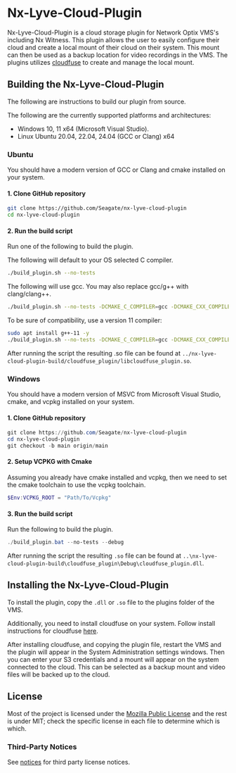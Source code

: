 # Nx-Lyve-Cloud-Plugin

Nx-Lyve-Cloud-Plugin is a cloud storage plugin for Network Optix VMS's including Nx Witness. This plugin allows the user to easily configure their cloud and create a local mount of their cloud on their
system. This mount can then be used as a backup location for video recordings in the VMS. The plugins utilizes
[cloudfuse](https://github.com/Seagate/cloudfuse) to create and manage the local mount.

## Building the Nx-Lyve-Cloud-Plugin

The following are instructions to build our plugin from source.

The following are the currently supported platforms and architectures:

- Windows 10, 11 x64 (Microsoft Visual Studio).
- Linux Ubuntu 20.04, 22.04, 24.04 (GCC or Clang) x64

### Ubuntu

You should have a modern version of GCC or Clang and cmake installed on your system.

#### 1. Clone GitHub repository

```bash
git clone https://github.com/Seagate/nx-lyve-cloud-plugin
cd nx-lyve-cloud-plugin
```

#### 2. Run the build script

Run one of the following to build the plugin.

The following will default to your OS selected C compiler.

```bash
./build_plugin.sh --no-tests
```

The following will use gcc. You may also replace gcc/g++ with clang/clang++.

```bash
./build_plugin.sh --no-tests -DCMAKE_C_COMPILER=gcc -DCMAKE_CXX_COMPILER=g++
```

To be sure of compatibility, use a version 11 compiler:

```bash
sudo apt install g++-11 -y
./build_plugin.sh --no-tests -DCMAKE_C_COMPILER=gcc -DCMAKE_CXX_COMPILER=g++-11
```

After running the script the resulting .so file can be found at
`../nx-lyve-cloud-plugin-build/cloudfuse_plugin/libcloudfuse_plugin.so`.

### Windows

You should have a modern version of MSVC from Microsoft Visual Studio, cmake, and vcpkg installed on your system.

#### 1. Clone GitHub repository

```powershell
git clone https://github.com/Seagate/nx-lyve-cloud-plugin
cd nx-lyve-cloud-plugin
git checkout -b main origin/main
```

#### 2. Setup VCPKG with Cmake

Assuming you already have cmake installed and vcpkg, then we need to set the cmake toolchain to use the vcpkg toolchain.

```powershell
$Env:VCPKG_ROOT = "Path/To/Vcpkg"
```

#### 3. Run the build script

Run the following to build the plugin.

```powershell
./build_plugin.bat --no-tests --debug
```

After running the script the resulting `.so` file can be found at
`..\nx-lyve-cloud-plugin-build\cloudfuse_plugin\Debug\cloudfuse_plugin.dll`.

## Installing the Nx-Lyve-Cloud-Plugin

To install the plugin, copy the `.dll` or `.so` file to the plugins folder of the VMS.

Additionally, you need to install cloudfuse on your system. Follow install instructions for cloudfuse
[here](https://github.com/Seagate/cloudfuse).

After installing cloudfuse, and copying the plugin file, restart the VMS and the plugin will appear in the System
Administration settings windows. Then you can enter your S3 credentials and a mount will appear on the system connected
to the cloud. This can be selected as a backup mount and video files will be backed up to the cloud.

## License

Most of the project is licensed under the [Mozilla Public License](https://www.mozilla.org/en-US/MPL/2.0/) and the rest
is under MIT; check the specific license in each file to determine which is which.

### Third-Party Notices

See [notices](./NOTICE) for third party license notices.
